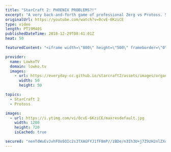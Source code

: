 ```yaml
---
title: "StarCraft 2: PHOENIX PROBLEMS?!"
excerpt: "A very back-and-forth game of professional Zerg vs Protoss. Subscribe for more videos: http://lowko.tv/youtube More StarCraft 2 casts: https://goo.gl/bpDV8i  Easily one of the coolest games of Protoss vs Zerg I've seen recently. In this game Cham decides to open up very aggressively against a Protoss"
originalUrl: https://youtube.com/watch?v=0cvE-6KziCE
type: video
length: PT19M40S
publishedDateTime: 2018-12-29T08:41:01Z
heat: 50

featuredContent: "<iframe width=\"800\" height=\"500\" frameborder=\"0\" src=\"https://www.youtube.com/embed/0cvE-6KziCE\" allow=\"accelerometer; autoplay; encrypted-media; gyroscope; picture-in-picture\" allowfullscreen></iframe>"

provider:
  name: LowkoTV
  domain: lowko.tv
  images:
    - url: https://everyday-cc.github.io/starcraft2/assets/images/organizations/lowko.tv-50x50.jpg
      width: 50
      height: 50

topics:
  - StarCraft 2
  - Protoss

images:
  - url: https://i.ytimg.com/vi/0cvE-6KziCE/maxresdefault.jpg
    width: 1280
    height: 720
    isCached: true

secured: "nenTdWuEvJvhFOoSOIc2s3TXAGFYJ1fF8mP//zBDe/n3Ih3U+j7Z9zH2nlZXdHnoocArx4nTEoL9G8/BfajBqgQTvyKrJShH93HWhsVTKbQoZld2QqpX+8RLOdknMMrAqchVPCini/TgmvMoOc/GJ1L7PhF8z+HNG9JqEdqvDgjPCoKU5Qjk36qhVZkkaXirkYUd6GLKtMvrNhmIc3ZakPfjaHaBTN1BY4ToVoJsqJUhA8fgQHx/G9J9xZKyOo71FKXmvzwE5i1TXHJKk6zaBfuf9pgEqKHr8Jud5t52fCvyWMVNoVJS4+aalMXSPuQdFtx0HB0E1kusavJzkVQ/KDfOj0nNBfJ50nIbPEsZeCKMBg/esLi1IEFobGj7CQFGAdQbLI1OWSIh1r7d79Tr1Np6qFM4n1U4UqpQZzkLC9A=;/0UnBpGFNlBa45MqkTBhpQ=="
---
```


